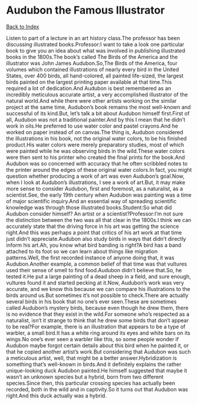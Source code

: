 # Audubon the Famous Illustrator
[Back to Index](https://github.com/windows10010/tpoExtractor/blog/master/README.md)

Listen to part of a lecture in an art history class.The professor has been discussing illustrated books.Professor:I want to take a look one particular book to give you an idea about what was involved in publishing illustrated books in the 1800s.The book’s called The Birds of the America and the illustrator was John James Audubon.So,The Birds of the America, four volumes which contained illustrations of nearly every bird in the United States, over 400 birds, all hand-colored, all painted life-sized, the largest birds painted on the largest printing paper available at that time.This required a lot of dedication.And Audubon is best remembered as an incredibly meticulous accurate artist, a very accomplished illustrator of the natural world.And while there were other artists working on the similar project at the same time, Audubon’s book remains the most well-known and successful of its kind.But, let’s talk a bit about Audubon himself first.First of all, Audubon was not a traditional painter.And by this I mean that he didn’t work in oils.He preferred to use water color and pastel crayons.And he worked on paper instead of on canvas.The thing is, Audubon considered the illustrations in his book, not the original water colors, to be his finished product.His water colors were merely preparatory studies, most of which were painted while he was observing birds in the wild.These water colors were then sent to his printer who created the final prints for the book.And Audubon was so concerned with accuracy that he often scribbled notes to the printer around the edges of these original water colors.In fact, you might question whether producing a work of art was even Audubon’s goal.Now, when I look at Audubon’s illustrations, I see a work of art.But, it may make more sense to consider Audubon, first and foremost, as a naturalist, as a scientist.See, the early 19th century when Audubon was painting was a time of major scientific inquiry.And an essential way of spreading scientific knowledge was through those illustrated books.Student:So what did Audubon consider himself? An artist or a scientist?Professor:I’m not sure the distinction between the two was all that clear in the 1800s.I think we can accurately state that the driving force in his art was getting the science right.And this was perhaps a point that critics of his art work at that time just didn’t appreciate.Audubon also study birds in ways that didn’t directly inform his art.Ah, you know what bird banding is right?A bird has a band attached to its foot so we can learn about things like migration patterns.Well, the first recorded instance of anyone doing that, it was Audubon.Another example, a common belief of that time was that vultures used their sense of smell to find food.Audubon didn’t believe that.So, he tested it.He put a large painting of a dead sheep in a field, and sure enough, vultures found it and started pecking at it.Now, Audubon’s work was very accurate, and we know this because we can compare his illustrations to the birds around us.But sometimes it’s not possible to check.There are actually several birds in his book that no one’s ever seen.These are sometimes called Audubon’s mystery birds, because even though he drew them, there is no evidence that they exist in the wild.For someone who’s respected as a naturalist, isn’t it strange to think that he drew some birds that don’t appear to be real?For example, there is an illustration that appears to be a type of warbler, a small bird.It has a white ring around its eyes and white bars on its wings.No one’s ever seen a warbler like this, so some people wonder if Audubon maybe forgot certain details about this bird when he painted it, or that he copied another artist’s work.But considering that Audubon was such a meticulous artist, well, that might be a better answer.Hybridization is something that’s well-known in birds.And it definitely explains the rather unique-looking duck Audubon painted.He himself suggested that maybe it wasn’t an unknown species but a hybrid, born from two different species.Since then, this particular crossing species has actually been recorded, both in the wild and in captivity.So it turns out that Audubon was right.And this duck actually was a hybrid.